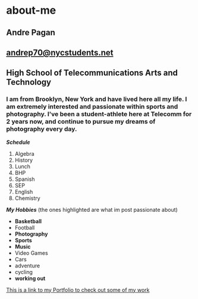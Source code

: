 # about-me
## Andre Pagan
## andrep70@nycstudents.net
## High School of Telecommunications Arts and Technology
### I am from Brooklyn, New York and have lived here all my life.  I am extremely interested and passionate within sports and photography.  I've been a student-athlete here at Telecomm for 2 years now, and continue to pursue my dreams of photography every day.
***Schedule***
1. Algebra
2. History
3. Lunch
4. BHP
5. Spanish
6. SEP
7. English
8. Chemistry

***My Hobbies*** (the ones highlighted are what im post passionate about)
- **Basketball**
- Football
- **Photography**
- **Sports**
- **Music**
- Video Games
- Cars
- adventure
- cycling
- **working out**

[This is a link to my Portfolio to check out some of my work](https://andrep8376.github.io/index.html)
